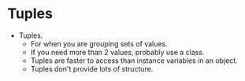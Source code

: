 # Tuples

* Tuples.
  * For when you are grouping sets of values.
  * If you need more than 2 values, probably use a class.
  * Tuples are faster to access than instance variables in an object.
  * Tuples don't provide lots of structure.
